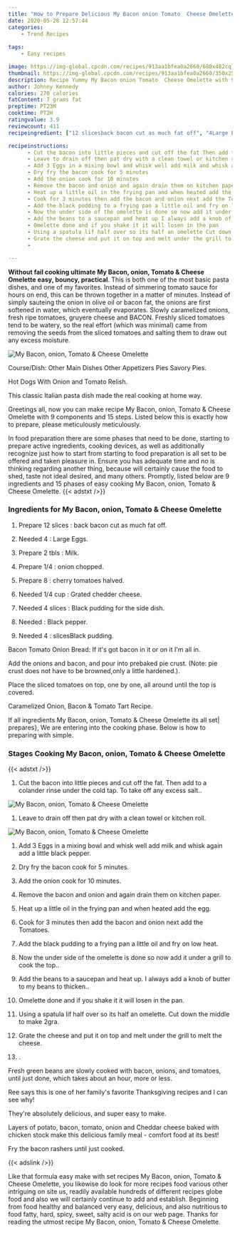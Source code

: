 ```yaml
---
title: "How to Prepare Delicious My Bacon onion Tomato  Cheese Omelette"
date: 2020-05-28 12:57:44
categories:
    - Trend Recipes
    
tags:
    - Easy recipes

image: https://img-global.cpcdn.com/recipes/913aa1bfea0a2660/680x482cq70/my-bacon-onion-tomato-cheese-omelette-recipe-main-photo.jpg
thumbnail: https://img-global.cpcdn.com/recipes/913aa1bfea0a2660/350x250cq70/my-bacon-onion-tomato-cheese-omelette-recipe-main-photo.jpg
description: Recipe Yummy My Bacon onion Tomato  Cheese Omelette with 9 ingredients and 15 stages of easy cooking.
author: Johnny Kennedy
calories: 270 calories
fatContent: 7 grams fat
preptime: PT23M
cooktime: PT2H
ratingvalue: 3.9
reviewcount: 411
recipeingredient: ["12 slicesback bacon cut as much fat off", "4Large Eggs", "2 tblsMilk", "1/4onion chopped", "8cherry tomatoes halved", "1/4 cupGrated chedder cheese", "4 slicesBlack pudding for the side dish", "Black pepper", "4slicesBlack pudding"]

recipeinstructions: 
      - Cut the bacon into little pieces and cut off the fat Then add to a colander rinse under the cold tap To take off any excess salt 
      - Leave to drain off then pat dry with a clean towel or kitchen roll 
      - Add 3 Eggs in a mixing bowl and whisk well add milk and whisk again add a little black pepper 
      - Dry fry the bacon cook for 5 minutes 
      - Add the onion cook for 10 minutes 
      - Remove the bacon and onion and again drain them on kitchen paper 
      - Heat up a little oil in the frying pan and when heated add the egg 
      - Cook for 3 minutes then add the bacon and onion next add the Tomatoes 
      - Add the black pudding to a frying pan a little oil and fry on low heat 
      - Now the under side of the omelette is done so now add it under a grill to cook the top 
      - Add the beans to a saucepan and heat up I always add a knob of butter to my beans to thicken 
      - Omelette done and if you shake it it will losen in the pan 
      - Using a spatula lif half over so its half an omelette Cut down the middle to make 2gra 
      - Grate the cheese and put it on top and melt under the grill to melt the cheese 
      - 

---
```




**Without fail cooking ultimate My Bacon, onion, Tomato &amp; Cheese Omelette easy, bouncy, practical**. This is both one of the most basic pasta dishes, and one of my favorites. Instead of simmering tomato sauce for hours on end, this can be thrown together in a matter of minutes. Instead of simply sauteing the onion in olive oil or bacon fat, the onions are first softened in water, which eventually evaporates. Slowly caramelized onions, fresh ripe tomatoes, gruyere cheese and BACON. Freshly sliced tomatoes tend to be watery, so the real effort (which was minimal) came from removing the seeds from the sliced tomatoes and salting them to draw out any excess moisture.


![My Bacon, onion, Tomato &amp; Cheese Omelette](https://img-global.cpcdn.com/recipes/913aa1bfea0a2660/680x482cq70/my-bacon-onion-tomato-cheese-omelette-recipe-main-photo.jpg "My Bacon, onion, Tomato &amp; Cheese Omelette")



Course/Dish: Other Main Dishes Other Appetizers Pies Savory Pies.

Hot Dogs With Onion and Tomato Relish.

This classic Italian pasta dish made the real cooking at home way.


Greetings all, now you can make recipe My Bacon, onion, Tomato &amp; Cheese Omelette with 9 components and 15 steps. Listed below this is exactly how to prepare, please meticulously meticulously.

In food preparation there are some phases that need to be done, starting to prepare active ingredients, cooking devices, as well as additionally recognize just how to start from starting to food preparation is all set to be offered and taken pleasure in. Ensure you has adequate time and no is thinking regarding another thing, because will certainly cause the food to shed, taste not ideal desired, and many others. Promptly, listed below are 9 ingredients and 15 phases of easy cooking My Bacon, onion, Tomato &amp; Cheese Omelette.
{{< adstxt />}}

### Ingredients for My Bacon, onion, Tomato &amp; Cheese Omelette


1. Prepare 12 slices : back bacon cut as much fat off.

1. Needed 4 : Large Eggs.

1. Prepare 2 tbls : Milk.

1. Prepare 1/4 : onion chopped.

1. Prepare 8 : cherry tomatoes halved.

1. Needed 1/4 cup : Grated chedder cheese.

1. Needed 4 slices : Black pudding for the side dish.

1. Needed  : Black pepper.

1. Needed 4 : slicesBlack pudding.


Bacon Tomato Onion Bread: If it&#39;s got bacon in it or on it I&#39;m all in.

Add the onions and bacon, and pour into prebaked pie crust. (Note: pie crust does not have to be browned,only a little hardened.).

Place the sliced tomatoes on top, one by one, all around until the top is covered.

Caramelized Onion, Bacon &amp; Tomato Tart Recipe.


If all ingredients My Bacon, onion, Tomato &amp; Cheese Omelette its all set| prepares}, We are entering into the cooking phase. Below is how to preparing with simple.

### Stages Cooking My Bacon, onion, Tomato &amp; Cheese Omelette

{{< adstxt />}}


1. Cut the bacon into little pieces and cut off the fat. Then add to a colander rinse under the cold tap. To take off any excess salt..



![My Bacon, onion, Tomato &amp; Cheese Omelette](https://img-global.cpcdn.com/steps/973562e13cb7a85b/160x128cq70/my-bacon-onion-tomato-cheese-omelette-recipe-step-1-photo.jpg" "My Bacon, onion, Tomato &amp; Cheese Omelette")



1. Leave to drain off then pat dry with a clean towel or kitchen roll.



![My Bacon, onion, Tomato &amp; Cheese Omelette](https://img-global.cpcdn.com/steps/e5093992e2377784/160x128cq70/my-bacon-onion-tomato-cheese-omelette-recipe-step-2-photo.jpg" "My Bacon, onion, Tomato &amp; Cheese Omelette")



1. Add 3 Eggs in a mixing bowl and whisk well add milk and whisk again add a little black pepper.



1. Dry fry the bacon cook for 5 minutes.



1. Add the onion cook for 10 minutes.



1. Remove the bacon and onion and again drain them on kitchen paper.



1. Heat up a little oil in the frying pan and when heated add the egg.



1. Cook for 3 minutes then add the bacon and onion next add the Tomatoes.



1. Add the black pudding to a frying pan a little oil and fry on low heat.



1. Now the under side of the omelette is done so now add it under a grill to cook the top..



1. Add the beans to a saucepan and heat up. I always add a knob of butter to my beans to thicken..



1. Omelette done and if you shake it it will losen in the pan.



1. Using a spatula lif half over so its half an omelette. Cut down the middle to make 2gra.



1. Grate the cheese and put it on top and melt under the grill to melt the cheese.



1. .




Fresh green beans are slowly cooked with bacon, onions, and tomatoes, until just done, which takes about an hour, more or less.

Ree says this is one of her family&#39;s favorite Thanksgiving recipes and I can see why!

They&#39;re absolutely delicious, and super easy to make.

Layers of potato, bacon, tomato, onion and Cheddar cheese baked with chicken stock make this delicious family meal - comfort food at its best!

Fry the bacon rashers until just cooked.


{{< adslink />}}

Like that formula easy make with set recipes My Bacon, onion, Tomato &amp; Cheese Omelette, you likewise do look for more recipes food various other intriguing on site us, readily available hundreds of different recipes globe food and also we will certainly continue to add and establish. Beginning from food healthy and balanced very easy, delicious, and also nutritious to food fatty, hard, spicy, sweet, salty acid is on our web page. Thanks for reading the utmost recipe My Bacon, onion, Tomato &amp; Cheese Omelette.
